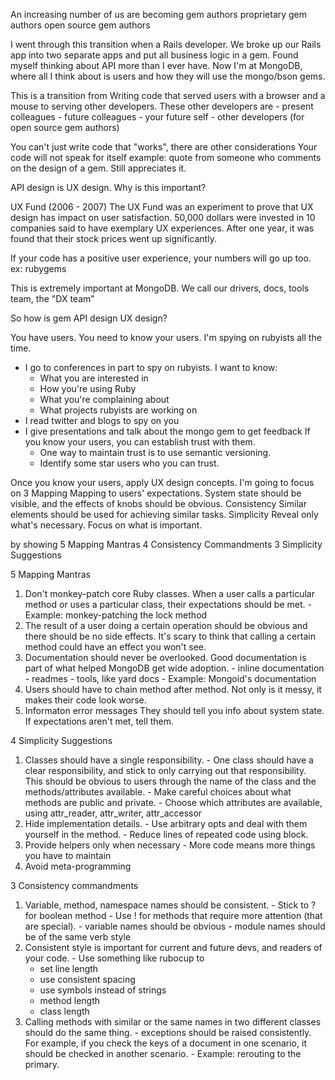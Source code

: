 An increasing number of us are becoming gem authors
  proprietary gem authors
  open source gem authors

I went through this transition when a Rails developer.
  We broke up our Rails app into two separate apps and put all business logic in a gem.
  Found myself thinking about API more than I ever have.
  Now I'm at MongoDB, where all I think about is users and how they will use the mongo/bson gems.

This is a transition from
  Writing code that served users with a browser and a mouse to serving other developers.
  These other developers are
    - present colleagues
    - future colleagues
    - your future self
    - other developers (for open source gem authors)

You can't just write code that "works", there are other considerations
  Your code will not speak for itself
  example: quote from someone who comments on the design of a gem. Still appreciates it.

API design is UX design.
Why is this important?

UX Fund (2006 - 2007)
  The UX Fund was an experiment to prove that UX design has impact on user satisfaction.
  50,000 dollars were invested in 10 companies said to have exemplary UX experiences.
  After one year, it was found that their stock prices went up significantly.

If your code has a positive user experience, your numbers will go up too.
  ex: rubygems

This is extremely important at MongoDB.
We call our drivers, docs, tools team, the "DX team"

So how is gem API design UX design?

You have users. You need to know your users.
  I'm spying on rubyists all the time.
  - I go to conferences in part to spy on rubyists. I want to know:
      - What you are interested in
      - How you're using Ruby
      - What you're complaining about
      - What projects rubyists are working on
  - I read twitter and blogs to spy on you
  - I give presentations and talk about the mongo gem to get feedback
  If you know your users, you can establish trust with them.
    - One way to maintain trust is to use semantic versioning.
    - Identify some star users who you can trust.

Once you know your users, apply UX design concepts.
I'm going to focus on 3
  Mapping
    Mapping to users' expectations. System state should be visible, and the effects of knobs should be obvious.
  Consistency
    Similar elements should be used for achieving similar tasks.
  Simplicity
    Reveal only what's necessary. Focus on what is important.

by showing
  5 Mapping Mantras
  4 Consistency Commandments
  3 Simplicity Suggestions

5 Mapping Mantras
  1. Don't monkey-patch core Ruby classes. When a user calls a particular method or uses a particular class, their expectations should be met.
    - Example: monkey-patching the lock method
  2. The result of a user doing a certain operation should be obvious and there should be no side effects. It's scary to think that calling a certain method could have an effect you won't see.
  3. Documentation should never be overlooked.
    Good documentation is part of what helped MongoDB get wide adoption.
    - inline documentation
    - readmes
    - tools, like yard docs
    - Example: Mongoid's documentation
  4. Users should have to chain method after method. Not only is it messy, it makes their code look worse.
  5. Informaton error messages
    They should tell you info about system state. If expectations aren't met, tell them.

4 Simplicity Suggestions
  1. Classes should have a single responsibility.
    - One class should have a clear responsibility, and stick to only carrying out that responsibility. This should be obvious to users through the name of the class and the methods/attributes available.
    - Make careful choices about what methods are public and private.
    - Choose which attributes are available, using attr_reader, attr_writer, attr_accessor
  2. Hide implementation details.
    - Use arbitrary opts and deal with them yourself in the method.
    - Reduce lines of repeated code using block.
  3. Provide helpers only when necessary
    - More code means more things you have to maintain
  4. Avoid meta-programming

3 Consistency commandments
  1. Variable, method, namespace names should be consistent.
    - Stick to ? for boolean method
    - Use ! for methods that require more attention (that are special).
    - variable names should be obvious
    - module names should be of the same verb style
  2. Consistent style is important for current and future devs, and readers of your code.
    - Use something like rubocup to 
      - set line length
      - use consistent spacing
      - use symbols instead of strings
      - method length
      - class length
  3. Calling methods with similar or the same names in two different classes should do the same thing.
    - exceptions should be raised consistently. For example, if you check the keys of a document in one scenario, it should be checked in another scenario.
    - Example: rerouting to the primary.











